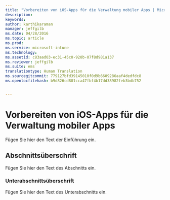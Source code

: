 ```yaml
---
title: "Vorbereiten von iOS-Apps für die Verwaltung mobiler Apps | Microsoft Intune"
description: 
keywords: 
author: karthikaraman
manager: jeffgilb
ms.date: 04/28/2016
ms.topic: article
ms.prod: 
ms.service: microsoft-intune
ms.technology: 
ms.assetid: c83aad03-ec31-45c0-920b-07f8d981a137
ms.reviewer: jeffgilb
ms.suite: ems
translationtype: Human Translation
ms.sourcegitcommit: 779127bfd39145010f0d9b6609286aaf4dedfdc8
ms.openlocfilehash: b9d826cd801cca47fbf4b17dd38982feb3bdb752


---
```


# Vorbereiten von iOS-Apps für die Verwaltung mobiler Apps
Fügen Sie hier den Text der Einführung ein.

## Abschnittsüberschrift
Fügen Sie hier den Text des Abschnitts ein.

### Unterabschnittsüberschrift
Fügen Sie hier den Text des Unterabschnitts ein.




<!--HONumber=Jun16_HO4-->



